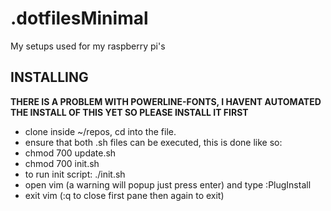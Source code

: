 # .dotfilesMinimal
My setups used for my raspberry pi's  

## __INSTALLING__  
__THERE IS A PROBLEM WITH POWERLINE-FONTS, I HAVENT AUTOMATED THE INSTALL OF THIS YET SO PLEASE INSTALL IT FIRST__  
* clone inside ~/repos, cd into the file. 
* ensure that both .sh files can be executed, this is done like so:
* chmod 700 update.sh 
* chmod 700 init.sh 
* to run init script: ./init.sh 
* open vim (a warning will popup just press enter) and type :PlugInstall
* exit vim (:q to close first pane then again to exit)
